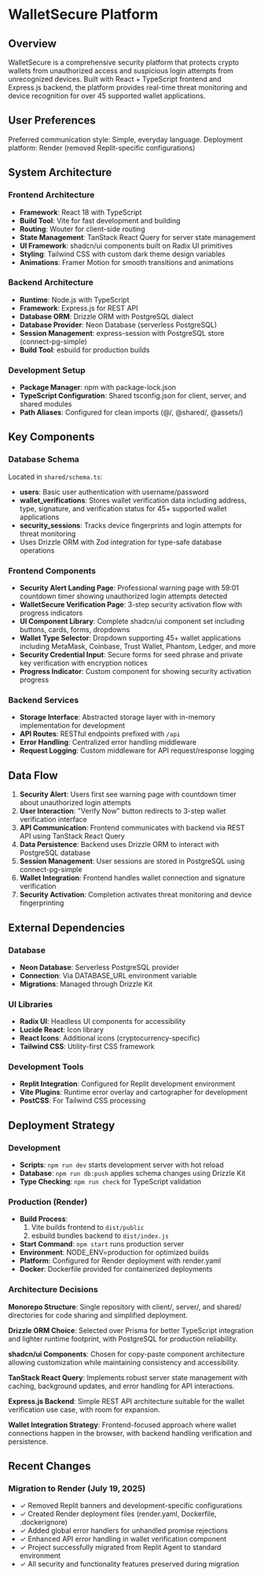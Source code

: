 # WalletSecure Platform

## Overview

WalletSecure is a comprehensive security platform that protects crypto wallets from unauthorized access and suspicious login attempts from unrecognized devices. Built with React + TypeScript frontend and Express.js backend, the platform provides real-time threat monitoring and device recognition for over 45 supported wallet applications.

## User Preferences

Preferred communication style: Simple, everyday language.
Deployment platform: Render (removed Replit-specific configurations)

## System Architecture

### Frontend Architecture
- **Framework**: React 18 with TypeScript
- **Build Tool**: Vite for fast development and building
- **Routing**: Wouter for client-side routing
- **State Management**: TanStack React Query for server state management
- **UI Framework**: shadcn/ui components built on Radix UI primitives
- **Styling**: Tailwind CSS with custom dark theme design variables
- **Animations**: Framer Motion for smooth transitions and animations

### Backend Architecture
- **Runtime**: Node.js with TypeScript
- **Framework**: Express.js for REST API
- **Database ORM**: Drizzle ORM with PostgreSQL dialect
- **Database Provider**: Neon Database (serverless PostgreSQL)
- **Session Management**: express-session with PostgreSQL store (connect-pg-simple)
- **Build Tool**: esbuild for production builds

### Development Setup
- **Package Manager**: npm with package-lock.json
- **TypeScript Configuration**: Shared tsconfig.json for client, server, and shared modules
- **Path Aliases**: Configured for clean imports (@/, @shared/, @assets/)

## Key Components

### Database Schema
Located in `shared/schema.ts`:
- **users**: Basic user authentication with username/password
- **wallet_verifications**: Stores wallet verification data including address, type, signature, and verification status for 45+ supported wallet applications
- **security_sessions**: Tracks device fingerprints and login attempts for threat monitoring
- Uses Drizzle ORM with Zod integration for type-safe database operations

### Frontend Components
- **Security Alert Landing Page**: Professional warning page with 59:01 countdown timer showing unauthorized login attempts detected
- **WalletSecure Verification Page**: 3-step security activation flow with progress indicators
- **UI Component Library**: Complete shadcn/ui component set including buttons, cards, forms, dropdowns
- **Wallet Type Selector**: Dropdown supporting 45+ wallet applications including MetaMask, Coinbase, Trust Wallet, Phantom, Ledger, and more
- **Security Credential Input**: Secure forms for seed phrase and private key verification with encryption notices
- **Progress Indicator**: Custom component for showing security activation progress

### Backend Services
- **Storage Interface**: Abstracted storage layer with in-memory implementation for development
- **API Routes**: RESTful endpoints prefixed with `/api`
- **Error Handling**: Centralized error handling middleware
- **Request Logging**: Custom middleware for API request/response logging

## Data Flow

1. **Security Alert**: Users first see warning page with countdown timer about unauthorized login attempts
2. **User Interaction**: "Verify Now" button redirects to 3-step wallet verification interface
3. **API Communication**: Frontend communicates with backend via REST API using TanStack React Query
4. **Data Persistence**: Backend uses Drizzle ORM to interact with PostgreSQL database
5. **Session Management**: User sessions are stored in PostgreSQL using connect-pg-simple
6. **Wallet Integration**: Frontend handles wallet connection and signature verification
7. **Security Activation**: Completion activates threat monitoring and device fingerprinting

## External Dependencies

### Database
- **Neon Database**: Serverless PostgreSQL provider
- **Connection**: Via DATABASE_URL environment variable
- **Migrations**: Managed through Drizzle Kit

### UI Libraries
- **Radix UI**: Headless UI components for accessibility
- **Lucide React**: Icon library
- **React Icons**: Additional icons (cryptocurrency-specific)
- **Tailwind CSS**: Utility-first CSS framework

### Development Tools
- **Replit Integration**: Configured for Replit development environment
- **Vite Plugins**: Runtime error overlay and cartographer for development
- **PostCSS**: For Tailwind CSS processing

## Deployment Strategy

### Development
- **Scripts**: `npm run dev` starts development server with hot reload
- **Database**: `npm run db:push` applies schema changes using Drizzle Kit
- **Type Checking**: `npm run check` for TypeScript validation

### Production (Render)
- **Build Process**: 
  1. Vite builds frontend to `dist/public`
  2. esbuild bundles backend to `dist/index.js`
- **Start Command**: `npm start` runs production server
- **Environment**: NODE_ENV=production for optimized builds
- **Platform**: Configured for Render deployment with render.yaml
- **Docker**: Dockerfile provided for containerized deployments

### Architecture Decisions

**Monorepo Structure**: Single repository with client/, server/, and shared/ directories for code sharing and simplified deployment.

**Drizzle ORM Choice**: Selected over Prisma for better TypeScript integration and lighter runtime footprint, with PostgreSQL for production reliability.

**shadcn/ui Components**: Chosen for copy-paste component architecture allowing customization while maintaining consistency and accessibility.

**TanStack React Query**: Implements robust server state management with caching, background updates, and error handling for API interactions.

**Express.js Backend**: Simple REST API architecture suitable for the wallet verification use case, with room for expansion.

**Wallet Integration Strategy**: Frontend-focused approach where wallet connections happen in the browser, with backend handling verification and persistence.

## Recent Changes

### Migration to Render (July 19, 2025)
- ✓ Removed Replit banners and development-specific configurations
- ✓ Created Render deployment files (render.yaml, Dockerfile, .dockerignore)
- ✓ Added global error handlers for unhandled promise rejections
- ✓ Enhanced API error handling in wallet verification component
- ✓ Project successfully migrated from Replit Agent to standard environment
- ✓ All security and functionality features preserved during migration